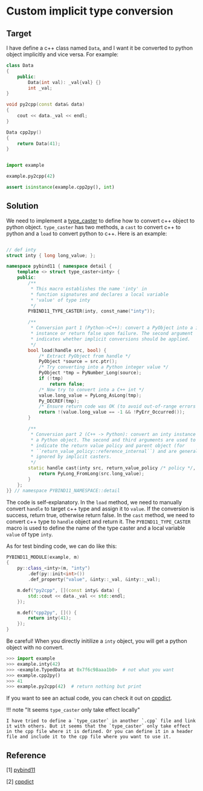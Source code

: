 # Custom implicit type conversion

## Target

I have define a c++ class named `Data`, and I want it be converted to python object implicitly and vice versa. For example:

```cpp
class Data
{
    public:
        Data(int val): _val{val} {}
        int _val;
}

void py2cpp(const data& data)
{
    cout << data._val << endl;
}

Data cpp2py()
{
    return Data(41);
}

```

```python

import example

example.py2cpp(42)

assert isinstance(example.cpp2py(), int)

```

## Solution

We need to implement a [type_caster](https://pybind11.readthedocs.io/en/stable/advanced/cast/custom.html) to define how to convert c++ object to python object. `type_caster` has two methods, a `cast` to convert c++ to python and a `load` to convert python to c++. Here is an example:

```cpp

// def inty
struct inty { long long_value; };

namespace pybind11 { namespace detail {
    template <> struct type_caster<inty> {
    public:
        /**
         * This macro establishes the name 'inty' in
         * function signatures and declares a local variable
         * 'value' of type inty
         */
        PYBIND11_TYPE_CASTER(inty, const_name("inty"));

        /**
         * Conversion part 1 (Python->C++): convert a PyObject into a inty
         * instance or return false upon failure. The second argument
         * indicates whether implicit conversions should be applied.
         */
        bool load(handle src, bool) {
            /* Extract PyObject from handle */
            PyObject *source = src.ptr();
            /* Try converting into a Python integer value */
            PyObject *tmp = PyNumber_Long(source);
            if (!tmp)
                return false;
            /* Now try to convert into a C++ int */
            value.long_value = PyLong_AsLong(tmp);
            Py_DECREF(tmp);
            /* Ensure return code was OK (to avoid out-of-range errors etc) */
            return !(value.long_value == -1 && !PyErr_Occurred());
        }

        /**
         * Conversion part 2 (C++ -> Python): convert an inty instance into
         * a Python object. The second and third arguments are used to
         * indicate the return value policy and parent object (for
         * ``return_value_policy::reference_internal``) and are generally
         * ignored by implicit casters.
         */
        static handle cast(inty src, return_value_policy /* policy */, handle /* parent */) {
            return PyLong_FromLong(src.long_value);
        }
    };
}} // namespace PYBIND11_NAMESPACE::detail
```

The code is self-explanatory. In the `load` method, we need to manually convert `handle` to target c++ type and assign it to `value`. If the conversion is success, return true, otherwise return false. In the `cast` method, we need to convert c++ type to `handle` object and return it. The `PYBIND11_TYPE_CASTER` macro is used to define the name of the type caster and a local variable `value` of type `inty`. 

As for test binding code, we can do like this:
```cpp
PYBIND11_MODULE(example, m)
{
    py::class_<inty>(m, "inty")
        .def(py::init<int>())
        .def_property("value", &inty::_val, &inty::_val);

    m.def("py2cpp", [](const inty& data) {
        std::cout << data._val << std::endl;
    });

    m.def("cpp2py", []() {
        return inty(41);
    });
}
```

Be careful! When you directly initilize a `inty` object, you will get a python object with no convert.
```python
>>> import example
>>> example.inty(42)
>>> <example.TypedData at 0x7f6c98aaa1b0>  # not what you want
>>> example.cpp2py()
>>> 41
>>> example.py2cpp(42)  # return nothing but print
```

If you want to see an actual code, you can check it out on [cppdict](https://github.com/Roy-Kid/cppdict).

!!! note "It seems `type_caster` only take effect locally"

    I have tried to define a `type_caster` in another `.cpp` file and link it with others. But it seems that the `type_caster` only take effect in the cpp file where it is defined. Or you can define it in a header file and include it to the cpp file where you want to use it.

## Reference

[1] [pybind11](https://pybind11.readthedocs.io/en/stable/advanced/cast/custom.html)

[2] [cppdict](https://github.com/Roy-Kid/cppdict)